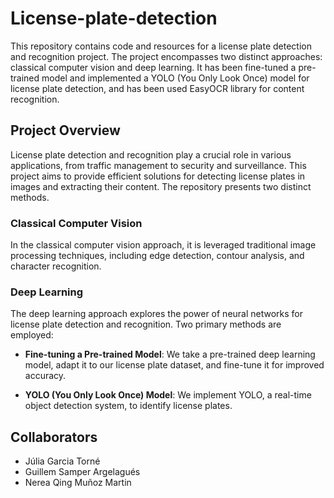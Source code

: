 # License-plate-detection
This repository contains code and resources for a license plate detection and recognition project. The project encompasses two distinct approaches: classical computer vision and deep learning. It has been fine-tuned a pre-trained model and implemented a YOLO (You Only Look Once) model for license plate detection, and has been used EasyOCR library for content recognition.

## Project Overview
License plate detection and recognition play a crucial role in various applications, from traffic management to security and surveillance. This project aims to provide efficient solutions for detecting license plates in images and extracting their content. The repository presents two distinct methods.

### Classical Computer Vision
In the classical computer vision approach, it is leveraged traditional image processing techniques, including edge detection, contour analysis, and character recognition. 

### Deep Learning
The deep learning approach explores the power of neural networks for license plate detection and recognition. Two primary methods are employed:

- **Fine-tuning a Pre-trained Model**: We take a pre-trained deep learning model, adapt it to our license plate dataset, and fine-tune it for improved accuracy.

- **YOLO (You Only Look Once) Model**: We implement YOLO, a real-time object detection system, to identify license plates.

## Collaborators
- Júlia Garcia Torné
- Guillem Samper Argelagués
- Nerea Qing Muñoz Martin
